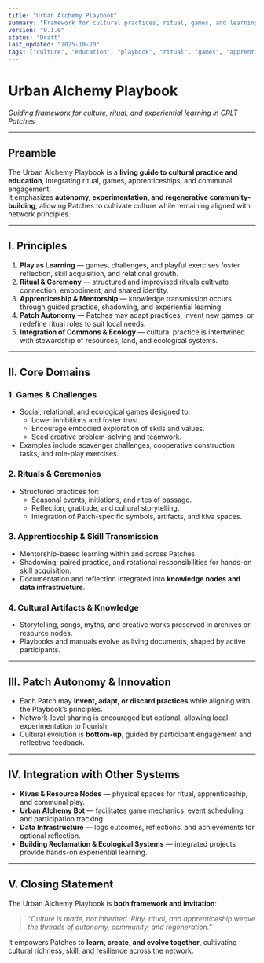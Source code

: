 ```yaml
---
title: "Urban Alchemy Playbook"
summary: "Framework for cultural practices, ritual, games, and learning across Patches, emphasizing autonomy, engagement, and regenerative community."
version: "0.1.0"
status: "Draft"
last_updated: "2025-10-20"
tags: ["culture", "education", "playbook", "ritual", "games", "apprenticeship", "patches"]
---
```


# Urban Alchemy Playbook  
*Guiding framework for culture, ritual, and experiential learning in CRLT Patches*

---

## Preamble

The Urban Alchemy Playbook is a **living guide to cultural practice and education**, integrating ritual, games, apprenticeships, and communal engagement.  
It emphasizes **autonomy, experimentation, and regenerative community-building**, allowing Patches to cultivate culture while remaining aligned with network principles.

---

## I. Principles

1. **Play as Learning** — games, challenges, and playful exercises foster reflection, skill acquisition, and relational growth.  
2. **Ritual & Ceremony** — structured and improvised rituals cultivate connection, embodiment, and shared identity.  
3. **Apprenticeship & Mentorship** — knowledge transmission occurs through guided practice, shadowing, and experiential learning.  
4. **Patch Autonomy** — Patches may adapt practices, invent new games, or redefine ritual roles to suit local needs.  
5. **Integration of Commons & Ecology** — cultural practice is intertwined with stewardship of resources, land, and ecological systems.

---

## II. Core Domains

### 1. Games & Challenges
- Social, relational, and ecological games designed to:  
  - Lower inhibitions and foster trust.  
  - Encourage embodied exploration of skills and values.  
  - Seed creative problem-solving and teamwork.  
- Examples include scavenger challenges, cooperative construction tasks, and role-play exercises.

### 2. Rituals & Ceremonies
- Structured practices for:  
  - Seasonal events, initiations, and rites of passage.  
  - Reflection, gratitude, and cultural storytelling.  
  - Integration of Patch-specific symbols, artifacts, and kiva spaces.  

### 3. Apprenticeship & Skill Transmission
- Mentorship-based learning within and across Patches.  
- Shadowing, paired practice, and rotational responsibilities for hands-on skill acquisition.  
- Documentation and reflection integrated into **knowledge nodes and data infrastructure**.

### 4. Cultural Artifacts & Knowledge
- Storytelling, songs, myths, and creative works preserved in archives or resource nodes.  
- Playbooks and manuals evolve as living documents, shaped by active participants.  

---

## III. Patch Autonomy & Innovation

- Each Patch may **invent, adapt, or discard practices** while aligning with the Playbook’s principles.  
- Network-level sharing is encouraged but optional, allowing local experimentation to flourish.  
- Cultural evolution is **bottom-up**, guided by participant engagement and reflective feedback.

---

## IV. Integration with Other Systems

- **Kivas & Resource Nodes** — physical spaces for ritual, apprenticeship, and communal play.  
- **Urban Alchemy Bot** — facilitates game mechanics, event scheduling, and participation tracking.  
- **Data Infrastructure** — logs outcomes, reflections, and achievements for optional reflection.  
- **Building Reclamation & Ecological Systems** — integrated projects provide hands-on experiential learning.

---

## V. Closing Statement

The Urban Alchemy Playbook is **both framework and invitation**:  

> *“Culture is made, not inherited. Play, ritual, and apprenticeship weave the threads of autonomy, community, and regeneration.”*  

It empowers Patches to **learn, create, and evolve together**, cultivating cultural richness, skill, and resilience across the network.
